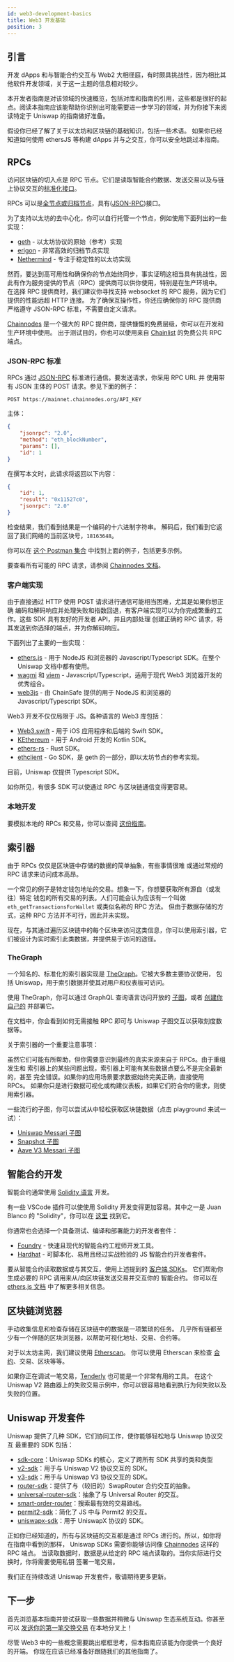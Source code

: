 ```yaml
---
id: web3-development-basics
title: Web3 开发基础
position: 3
---
```


## 引言

开发 dApps 和与智能合约交互与 Web2 大相径庭，有时颇具挑战性，因为相比其他软件开发领域，关于这一主题的信息相对较少。

本开发者指南是对该领域的快速概览，包括对库和指南的引用，这些都是很好的起点。阅读本指南应该能帮助你识别出可能需要进一步学习的领域，并为你接下来阅读特定于 Uniswap 的指南做好准备。

假设你已经了解了关于以太坊和区块链的基础知识，包括一些术语。
如果你已经知道如何使用 ethersJS 等构建 dApps 并与之交互，你可以安全地跳过本指南。

## RPCs

访问区块链的切入点是 RPC 节点。它们是读取智能合约数据、发送交易以及与链上协议交互的[标准化接口](https://ethereum.org/zh/developers/docs/apis/json-rpc/)。

RPCs 可以是[全节点或归档节点](https://ethereum.org/zh/developers/docs/nodes-and-clients/archive-nodes/)，具有([JSON-RPC](https://www.jsonrpc.org/))接口。

为了支持以太坊的去中心化，你可以自行托管一个节点，例如使用下面列出的一些实现：

* [geth](https://github.com/ethereum/go-ethereum) - 以太坊协议的原始（参考）实现
* [erigon](https://github.com/ledgerwatch/erigon) - 非常高效的归档节点实现
* [Nethermind](https://github.com/NethermindEth/nethermind) - 专注于稳定性的以太坊实现

然而，要达到高可用性和确保你的节点始终同步，事实证明这相当具有挑战性，因此有作为服务提供的节点（RPC）提供商可以供你使用，特别是在生产环境中。
在选择 RPC 提供商时，我们建议你寻找支持 websocket 的 RPC 服务，因为它们提供的性能远超 HTTP 连接。
为了确保互操作性，你还应确保你的 RPC 提供商严格遵守 JSON-RPC 标准，不需要自定义请求。

[Chainnodes](https://www.chainnodes.org/) 是一个强大的 RPC 提供商，提供慷慨的免费层级，你可以在开发和生产环境中使用。
出于测试目的，你也可以使用来自 [Chainlist](https://chainlist.org/) 的免费公共 RPC 端点。

### JSON-RPC 标准

RPCs 通过 [JSON-RPC](https://www.jsonrpc.org/) 标准进行通信。要发送请求，你采用 RPC URL 并
使用带有 JSON 主体的 POST 请求。参见下面的例子：

`POST https://mainnet.chainnodes.org/API_KEY`

主体：

```json
{
    "jsonrpc": "2.0",
    "method": "eth_blockNumber",
    "params": [],
    "id": 1
}
```

在撰写本文时，此请求将返回以下内容：

```json
{
    "id": 1,
    "result": "0x11527c0",
    "jsonrpc": "2.0"
}
```

检查结果，我们看到结果是一个编码的十六进制字符串。
解码后，我们看到它返回了我们网络的当前区块号，`18163648`。

你可以在 [这个 Postman 集合](https://www.postman.com/chainnodes/workspace/uniswap-examples) 中找到上面的例子，包括更多示例。

要查看所有可能的 RPC 请求，请参阅 [Chainnodes 文档](https://www.chainnodes.org/docs)。

### 客户端实现

由于直接通过 HTTP 使用 POST 请求进行通信可能相当困难，尤其是如果你想正确
编码和解码响应并处理失败和指数回退，有客户端实现可以为你完成繁重的工作。这些 SDK 具有友好的开发者 API，并且内部处理
创建正确的 RPC 请求，将其发送到你选择的端点，并为你解码响应。

下面列出了主要的一些实现：

* [ethers.js](https://github.com/ethers-io/ethers.js) - 用于 NodeJS 和浏览器的 Javascript/Typescript SDK。在整个 Uniswap 文档中都有使用。
* [wagmi](https://github.com/wagmi-dev/wagmi) 和 [viem](https://github.com/wagmi-dev/viem) - Javascript/Typescript，适用于现代 Web3 浏览器开发的优秀组合。
* [web3js](https://github.com/web3/web3.js) - 由 ChainSafe 提供的用于 NodeJS 和浏览器的 Javascript/Typescript SDK。

Web3 开发不仅仅局限于 JS。各种语言的 Web3 库包括：

* [Web3.swift](https://github.com/Boilertalk/Web3.swift) - 用于 iOS 应用程序和后端的 Swift SDK。
* [KEthereum](https://github.com/komputing/KEthereum) - 用于 Android 开发的 Kotlin SDK。
* [ethers-rs](https://github.com/gakonst/ethers-rs) - Rust SDK。
* [ethclient](https://github.com/ethereum/go-ethereum/tree/master/ethclient) - Go SDK，是 geth 的一部分，即以太坊节点的参考实现。

目前，Uniswap 仅提供 Typescript SDK。

如你所见，有很多 SDK 可以使通过 RPC 与区块链通信变得更容易。

### 本地开发

要模拟本地的 RPCs 和交易，你可以查阅 [这份指南](./02-local-development)。

## 索引器

由于 RPCs 仅仅是区块链中存储的数据的简单抽象，有些事情很难
或通过常规的 RPC 请求来访问成本高昂。

一个常见的例子是特定钱包地址的交易。想象一下，你想要获取所有源自（或发往）特定
钱包的所有交易的列表。人们可能会认为应该有一个叫做 `eth_getTransactionsForWallet` 或类似名称的 RPC 方法。
但由于数据存储的方式，这种 RPC 方法并不可行，因此并未实现。

现在，与其通过遍历区块链中的每个区块来访问这类信息，你可以使用索引器，它们被设计为实时索引此类数据，并提供易于访问的途径。

### TheGraph

一个知名的、标准化的索引器实现是 [TheGraph](https://thegraph.com/)。它被大多数主要协议使用，
包括 Uniswap，用于索引数据并使其对用户和仪表板可访问。

使用 TheGraph，你可以通过 GraphQL 查询语言访问开放的 [子图](https://thegraph.com/explorer)，或者 [创建你自己的](https://thegraph.com/docs/en/developing/creating-a-subgraph/) 并部署它。

在文档中，你会看到如何无需接触 RPC 即可与 Uniswap 子图交互以获取刻度数据等。

关于索引器的一个重要注意事项：

虽然它们可能有所帮助，但你需要意识到最终的真实来源来自于 RPCs。由于重组发生和
索引器上的某些问题出现，索引器上可能有某些数据点要么不是完全最新的，甚至
完全错误。如果你的应用场景要求数据始终完美正确，直接使用 RPCs。
如果你只是进行数据可视化或构建仪表板，如果它们符合你的需求，则使用索引器。

一些流行的子图，你可以尝试从中轻松获取区块链数据（点击 playground 来试一试）：

* [Uniswap Messari 子图](https://thegraph.com/explorer/subgraphs/ELUcwgpm14LKPLrBRuVvPvNKHQ9HvwmtKgKSH6123cr7?view=Overview&chain=mainnet)
* [Snapshot 子图](https://thegraph.com/explorer/subgraphs/3Q4vnuSqemXnSNHoiLD7wdBbGCXszUYnUbTz191kDMNn?view=Overview&chain=mainnet)
* [Aave V3 Messari 子图](https://thegraph.com/explorer/subgraphs/HB1Z2EAw4rtPRYVb2Nz8QGFLHCpym6ByBX6vbCViuE9F?view=Overview&chain=mainnet)

## 智能合约开发

智能合约通常使用 [Solidity 语言](https://soliditylang.org/) 开发。

有一些 VSCode 插件可以使使用 Solidity 开发变得更加容易。其中之一是 Juan Blanco 的 "Solidity"，你可以在
[这里](https://marketplace.visualstudio.com/items?itemName=JuanBlanco.solidity) 找到它。

你通常也会选择一个具备测试、编译和部署能力的开发者套件：

* [Foundry](https://github.com/foundry-rs/foundry) - 快速且现代的智能合约工程师开发工具。
* [Hardhat](https://github.com/NomicFoundation/hardhat) - 可脚本化、易用且经过实战检验的 JS 智能合约开发者套件。

要从智能合约读取数据或与其交互，使用上述提到的 [客户端 SDKs](#client-implementations)。
它们帮助你生成必要的 RPC 调用来从/向区块链发送交易并交互你的
智能合约。
你可以在 [ethers.js 文档](https://docs.ethers.org/v5/api/contract/contract/) 中了解更多相关信息。

## 区块链浏览器

手动收集信息和检查存储在区块链中的数据是一项繁琐的任务。
几乎所有链都至少有一个伴随的区块浏览器，以帮助可视化地址、交易、合约等。

对于以太坊主网，我们建议使用 [Etherscan](https://etherscan.io/)。
你可以使用 Etherscan 来检查 [合约](https://etherscan.io/address/0x68b3465833fb72A70ecDF485E0e4C7bD8665Fc45#code)、交易、区块等等。

如果你正在调试一笔交易，[Tenderly](https://dashboard.tenderly.co/tx/mainnet/0xa4affe1abfaf28d1763d6c3ccda33e717462a928abca89415fc6e661dd7e0c55) 也可能是一个非常有用的工具。
在这个 Uniswap V2 路由器上的失败交易示例中，你可以很容易地看到执行为何失败以及失败的位置。

## Uniswap 开发套件

Uniswap 提供了几种 SDK，它们协同工作，使你能够轻松地与 Uniswap 协议交互
最重要的 SDK 包括：

* [sdk-core](https://github.com/Uniswap/sdk-core)：Uniswap SDKs 的核心，定义了跨所有 SDK 共享的类和类型
* [v2-sdk](https://github.com/Uniswap/v2-sdk)：用于与 Uniswap V2 协议交互的 SDK。
* [v3-sdk](https://github.com/Uniswap/v3-sdk)：用于与 Uniswap V3 协议交互的 SDK。
* [router-sdk](https://github.com/Uniswap/router-sdk)：提供了与（较旧的）SwapRouter 合约交互的抽象。
* [universal-router-sdk](https://github.com/Uniswap/universal-router-sdk)：抽象了与 Universal Router 的交互。
* [smart-order-router](https://github.com/Uniswap/smart-order-router)：搜索最有效的交易路线。
* [permit2-sdk](https://github.com/Uniswap/permit2-sdk)：简化了 JS 中与 Permit2 的交互。
* [uniswapx-sdk](https://github.com/Uniswap/uniswapx-sdk)：用于 UniswapX 协议的 SDK。

正如你已经知道的，所有与区块链的交互都是通过 RPCs 进行的。所以，如你将在指南中看到的那样，
Uniswap SDKs 需要你能够访问像 [Chainnodes](https://www.chainnodes.org) 这样的 RPC 端点。
当读取数据时，数据是从给定的 RPC 端点读取的。当你实际进行交换时，你将需要使用私钥
签署一笔交易。

我们正在持续改进 Uniswap 开发套件，敬请期待更多更新。

## 下一步

首先浏览基本指南并尝试获取一些数据并稍微与 Uniswap 生态系统互动。你甚至可以
[发送你的第一笔交换交易](./swaps/02-trading) 在本地分叉上！

尽管 Web3 中的一些概念需要跳出框框思考，但本指南应该能为你提供一个良好的开端。
你现在应该已经准备好跟随我们的其他指南了。